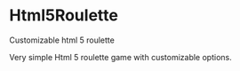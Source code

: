 # Html5Roulette
Customizable html 5 roulette

Very simple Html 5 roulette game with customizable options.
